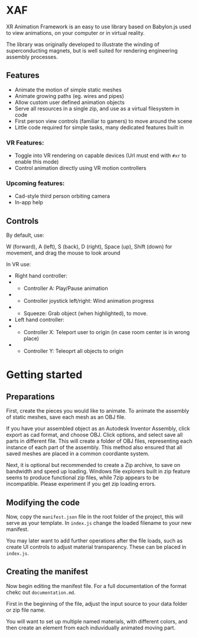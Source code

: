# XAF

XR Animation Framework is an easy to use library based on Babylon.js used to view animations, on your computer or in virtual reality.

The library was originally developed to illustrate the winding of superconducting magnets, but is well suited for rendering engineering assembly processes.

## Features
- Animate the motion of simple static meshes
- Animate growing paths (eg. wires and pipes)
- Allow custom user defined animation objects
- Serve all resources in a single zip, and use as a virtual filesystem in code
- First person view controls (familiar to gamers) to move around the scene
- Little code required for simple tasks, many dedicated features built in

### VR Features:
- Toggle into VR rendering on capable devices (Url must end with `#xr` to enable this mode)
- Control animation directly using VR motion controllers

### Upcoming features:
- Cad-style third person orbiting camera
- In-app help

## Controls

By default, use:

W (forward), A (left), S (back), D (right), Space (up), Shift (down) for movement, and drag the mouse to look around

In VR use:

- Right hand controller:
- - Controller A: Play/Pause animation
- - Controller joystick left/right: Wind animation progress
- - Squeeze: Grab object (when highlighted), to move.
- Left hand controller:
- - Controller X: Teleport user to origin (in case room center is in wrong place)
- - Controller Y: Teleoprt all objects to origin

# Getting started

## Preparations

First, create the pieces you would like to animate. To animate the assembly of static meshes, save each mesh as an OBJ file.

If you have your assembled object as an Autodesk Inventor Assembly, click export as cad format, and choose OBJ. Click options, and select save all parts in different file. This will create a folder of OBJ files, representing each instance of each part of the assembly. This method also ensured that all saved meshes are placed in a common coordiante system.

Next, it is optional but recommended to create a Zip archive, to save on bandwidth and speed up loading. Windows file explorers built in zip feature seems to produce functional zip files, while 7zip appears to be incompatible. Please experiment if you get zip loading errors.

## Modifying the code

Now, copy the `manifest.json` file in the root folder of the project, this will serve as your template. In `index.js` change the loaded filename to your new manifest.

You may later want to add further operations after the file loads, such as create UI controls to adjust material transparency. These can be placed in `index.js`.

## Creating the manifest

Now begin editing the manifest file. For a full documentation of the format chekc out `documentation.md`.

First in the beginning of the file, adjust the input source to your data folder or zip file name.

You will want to set up multiple named materials, with different colors, and then create an element from each induvidually animated moving part.